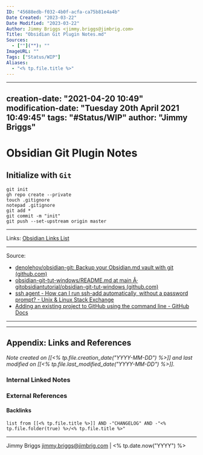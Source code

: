```yaml
---
ID: "45688edb-f032-4b0f-acfa-ca75b81e4a4b"
Date Created: "2023-03-22"
Date Modified: "2023-03-22"
Author: Jimmy Briggs <jimmy.briggs@jimbrig.com>
Title: "Obsidian Git Plugin Notes.md"
Sources: 
  - [""](""): ""
ImageURL: ""
Tags: ["Status/WIP"]
Aliases:
  - "<% tp.file.title %>"
---
```


---
creation-date: "2021-04-20 10:49"
modification-date: "Tuesday 20th April 2021 10:49:45"
tags: "#Status/WIP"
author: "Jimmy Briggs"
---

# Obsidian Git Plugin Notes

## Initialize with `Git`

```
git init
gh repo create --private
touch .gitignore
notepad .gitignore
git add *
git commit -m "init"
git push --set-upstream origin master
```

***
Links: [Obsidian Links List](Obsidian%20Links%20List.md)
***
Source:

- [denolehov/obsidian-git: Backup your Obsidian.md vault with git (github.com)](https://github.com/denolehov/obsidian-git)
- [obsidian-git-tut-windows/README.md at main Â· gitobsidiantutorial/obsidian-git-tut-windows (github.com)](https://github.com/gitobsidiantutorial/obsidian-git-tut-windows/blob/main/README.md)
- [ssh agent - How can I run ssh-add automatically, without a password prompt? - Unix & Linux Stack Exchange](https://unix.stackexchange.com/questions/90853/how-can-i-run-ssh-add-automatically-without-a-password-prompt/90869#90869)
- [Adding an existing project to GitHub using the command line - GitHub Docs](https://docs.github.com/en/github/importing-your-projects-to-github/adding-an-existing-project-to-github-using-the-command-line)
***


***

## Appendix: Links and References

*Note created on [[<% tp.file.creation_date("YYYY-MM-DD") %>]] and last modified on [[<% tp.file.last_modified_date("YYYY-MM-DD") %>]].*

### Internal Linked Notes

### External References

#### Backlinks

```dataview
list from [[<% tp.file.title %>]] AND -"CHANGELOG" AND -"<% tp.file.folder(true) %>/<% tp.file.title %>"
```


***

Jimmy Briggs <jimmy.briggs@jimbrig.com> | <% tp.date.now("YYYY") %>